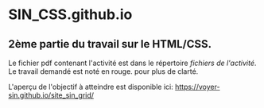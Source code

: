 # SIN_CSS.github.io

## 2ème partie du travail sur le HTML/CSS.

Le fichier pdf contenant l'activité est dans le répertoire *fichiers de l'activité*.
Le travail demandé est noté en rouge. pour plus de clarté.

L'aperçu de l'objectif à atteindre est disponible ici: https://voyer-sin.github.io/site_sin_grid/
